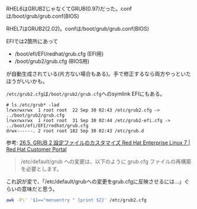 RHEL6はGRUB2じゃなくてGRUB(0.97)だった。confは/boot/grub/grub.conf(BIOS)

RHEL7はGRUB2(2.02)。confは/boot/grub/grub.conf(BIOS)

EFIでは2箇所にあって

- /boot/efi/EFI/redhat/grub.cfg (EFI用)
- /boot/grub2/grub.cfg (BIOS用)

が自動生成されている(片方ない場合もある)。手で修正するなら両方やっといたほうがいいかも。

`/etc/grub2.cfg`は`/boot/grub2/grub.cfg`へのsymlink
EFIにもある。

```
# ls /etc/grub* -lad
lrwxrwxrwx  1 root root  22 Sep 30 02:43 /etc/grub2.cfg -> ../boot/grub2/grub.cfg
lrwxrwxrwx  1 root root  31 Sep 30 02:44 /etc/grub2-efi.cfg -> ../boot/efi/EFI/redhat/grub.cfg
drwx------. 2 root root 182 Sep 30 02:43 /etc/grub.d
```

参考:
[26.5. GRUB 2 設定ファイルのカスタマイズ Red Hat Enterprise Linux 7 | Red Hat Customer Portal](https://access.redhat.com/documentation/ja-jp/red_hat_enterprise_linux/7/html/system_administrators_guide/sec-customizing_the_grub_2_configuration_file)

> /etc/default/grub への変更は、以下のように grub.cfg ファイルの再構築を必要とします。

これ訳が変で、「/etc/default/grubへの変更をgrub.cfgに反映させるには...」ぐらいの意味だと思う。

```sh
awk -F\' '$1=="menuentry " {print $2}' /etc/grub2.cfg
```
